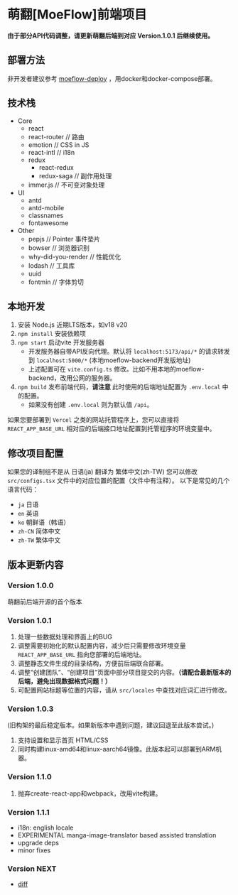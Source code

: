 # 萌翻[MoeFlow]前端项目

**由于部分API代码调整，请更新萌翻后端到对应 Version.1.0.1 后继续使用。**

## 部署方法

非开发者建议参考 [moeflow-deploy](https://github.com/moeflow-com/moeflow-deploy) ，用docker和docker-compose部署。

## 技术栈

- Core
  - react
  - react-router // 路由
  - emotion // CSS in JS
  - react-intl // i18n
  - redux
    - react-redux
    - redux-saga // 副作用处理
  - immer.js // 不可变对象处理
- UI
  - antd
  - antd-mobile
  - classnames
  - fontawesome
- Other
  - pepjs // Pointer 事件垫片
  - bowser // 浏览器识别
  - why-did-you-render // 性能优化
  - lodash // 工具库
  - uuid
  - fontmin // 字体剪切

## 本地开发

1. 安装 Node.js 近期LTS版本，如v18 v20
2. `npm install` 安装依赖项
3. `npm start` 启动vite 开发服务器
    - 开发服务器自带API反向代理。默认将 `localhost:5173/api/*` 的请求转发到 `localhost:5000/*` (本地moeflow-backend开发版地址)
    - 上述配置可在 `vite.config.ts` 修改。比如不用本地的moeflow-backend，改用公网的服务器。
4. `npm build` 发布前端代码，**请注意** 此时使用的后端地址配置为 `.env.local` 中的配置。
    - 如果没有创建 `.env.local` 则为默认值 `/api`。

如果您要部署到 `Vercel` 之类的网站托管程序上，您可以直接将 `REACT_APP_BASE_URL` 相对应的后端接口地址配置到托管程序的环境变量中。

## 修改项目配置

如果您的译制组不是从 日语(ja) 翻译为 繁体中文(zh-TW) 您可以修改 `src/configs.tsx` 文件中的对应位置的配置（文件中有注释）。
以下是常见的几个语言代码：

- `ja` 日语
- `en` 英语
- `ko` 朝鲜语（韩语）
- `zh-CN` 简体中文
- `zh-TW` 繁体中文

## 版本更新内容

### Version 1.0.0

萌翻前后端开源的首个版本

### Version 1.0.1

1. 处理一些数据处理和界面上的BUG
2. 调整需要初始化的默认配置内容，减少后只需要修改环境变量 `REACT_APP_BASE_URL` 指向您部署的后端地址。
3. 调整静态文件生成的目录结构，方便前后端联合部署。
4. 调整“创建团队”、“创建项目”页面中部分项目提交的内容。**（请配合最新版本的后端，避免出现数据格式问题！）**
5. 可配置网站标题等位置的内容，请从 `src/locales` 中查找对应词汇进行修改。

### Version 1.0.3

(旧构架的最后稳定版本。如果新版本中遇到问题，建议回退至此版本尝试。)

1. 支持设置和显示首页 HTML/CSS
2. 同时构建linux-amd64和linux-aarch64镜像。此版本起可以部署到ARM机器。

### Version 1.1.0

1. 抛弃create-react-app和webpack，改用vite构建。

### Version 1.1.1

- i18n: english locale
- EXPERIMENTAL manga-image-translator based assisted translation
- upgrade deps
- minor fixes

### Version NEXT

- [diff](https://github.com/moeflow-com/moeflow-frontend/compare/v1.1.1...main)
